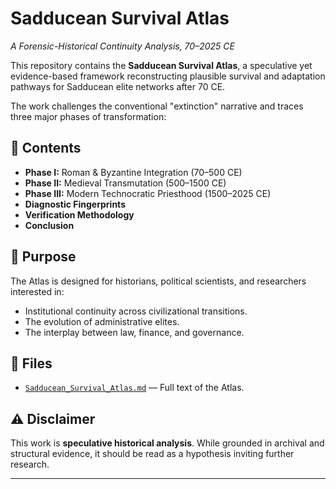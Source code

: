# Sadducean Survival Atlas

*A Forensic-Historical Continuity Analysis, 70–2025 CE*

This repository contains the **Sadducean Survival Atlas**, a speculative yet evidence-based framework reconstructing plausible survival and adaptation pathways for Sadducean elite networks after 70 CE.  

The work challenges the conventional "extinction" narrative and traces three major phases of transformation:

## 📜 Contents
- **Phase I:** Roman & Byzantine Integration (70–500 CE)
- **Phase II:** Medieval Transmutation (500–1500 CE)
- **Phase III:** Modern Technocratic Priesthood (1500–2025 CE)
- **Diagnostic Fingerprints**
- **Verification Methodology**
- **Conclusion**

## 🧠 Purpose
The Atlas is designed for historians, political scientists, and researchers interested in:
- Institutional continuity across civilizational transitions.
- The evolution of administrative elites.
- The interplay between law, finance, and governance.

## 📂 Files
- [`Sadducean_Survival_Atlas.md`](Sadducean_Survival_Atlas.md) — Full text of the Atlas.

## ⚠️ Disclaimer
This work is **speculative historical analysis**. While grounded in archival and structural evidence, it should be read as a hypothesis inviting further research.

---
